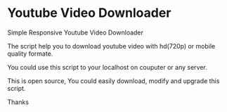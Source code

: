 # Youtube Video Downloader
Simple Responsive Youtube Video Downloader

The script help you to download youtube video with hd(720p) or mobile quality formate.

You could use this script to your localhost on couputer or any server.

This is open source, You could easily download, modify and upgrade this script.

Thanks
